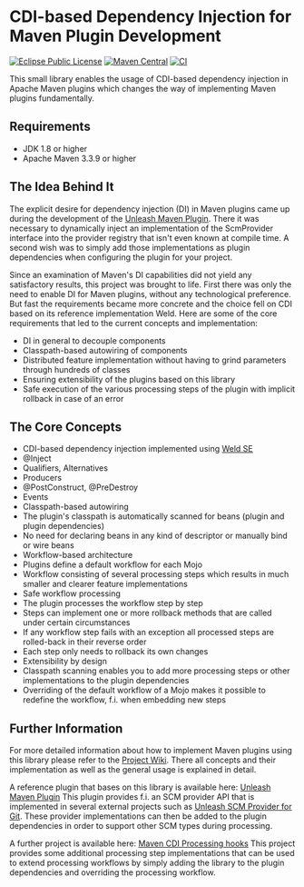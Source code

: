 CDI-based Dependency Injection for Maven Plugin Development
===========================================================
[![Eclipse Public License](https://img.shields.io/github/license/mavenplugins/maven-cdi-plugin-utils?label=License)](./LICENSE)
[![Maven Central](https://img.shields.io/maven-central/v/io.github.mavenplugins/cdi-plugin-utils.svg?label=Maven%20Central)](https://search.maven.org/artifact/io.github.mavenplugins/cdi-plugin-utils)
[![CI](https://github.com/mavenplugins/maven-cdi-plugin-utils/actions/workflows/build_and_deploy.yml/badge.svg)](https://github.com/mavenplugins/maven-cdi-plugin-utils/actions/workflows/build_and_deploy.yml)

This small library enables the usage of CDI-based dependency injection in Apache Maven plugins which changes the way of implementing Maven plugins fundamentally.


Requirements
------------
* JDK 1.8 or higher
* Apache Maven 3.3.9 or higher


The Idea Behind It
------------------
The explicit desire for dependency injection (DI) in Maven plugins came up during the development of the [Unleash Maven Plugin](https://github.com/mavenplugins/unleash-maven-plugin/). There it was necessary to dynamically inject an implementation of the ScmProvider interface into the provider registry that isn't even known at compile time. A second wish was to simply add those implementations as plugin dependencies when configuring the plugin for your project.

Since an examination of Maven's DI capabilities did not yield any satisfactory results, this project was brought to life. First there was only the need to enable DI for Maven plugins, without any technological preference. But fast the requirements became more concrete and the choice fell on CDI based on its reference implementation Weld. Here are some of the core requirements that led to the current concepts and implementation:

*   DI in general to decouple components
*   Classpath-based autowiring of components
*   Distributed feature implementation without having to grind parameters through hundreds of classes
*   Ensuring extensibility of the plugins based on this library
*   Safe execution of the various processing steps of the plugin with implicit rollback in case of an error


The Core Concepts
-----------------
*   CDI-based dependency injection implemented using [Weld SE](https://docs.jboss.org/weld/reference/latest/en-US/html/environments.html#_java_se)
   *   @Inject
   *   Qualifiers, Alternatives
   *   Producers
   *   @PostConstruct, @PreDestroy
   *   Events
*   Classpath-based autowiring
   *   The plugin's classpath is automatically scanned for beans (plugin and plugin dependencies)
   *   No need for declaring beans in any kind of descriptor or manually bind or wire beans
*   Workflow-based architecture
   *   Plugins define a default workflow for each Mojo
   *   Workflow consisting of several processing steps which results in much smaller and clearer feature implementations
*   Safe workflow processing
   *   The plugin processes the workflow step by step
   *   Steps can implement one or more rollback methods that are called under certain circumstances
   *   If any workflow step fails with an exception all processed steps are rolled-back in their reverse order
   *   Each step only needs to rollback its own changes
*   Extensibility by design
   *   Classpath scanning enables you to add more processing steps or other implementations to the plugin dependencies
   *   Overriding of the default workflow of a Mojo makes it possible to redefine the workflow, f.i. when embedding new steps
   

Further Information
-------------------
For more detailed information about how to implement Maven plugins using this library please refer to the [Project Wiki](https://github.com/mavenplugins/maven-cdi-plugin-utils/wiki). There all concepts and their implementation as well as the general usage is explained in detail.

A reference plugin that bases on this library is available here: [Unleash Maven Plugin](https://github.com/mavenplugins/unleash-maven-plugin/)
This plugin provides f.i. an SCM provider API that is implemented in several external projects such as [Unleash SCM Provider for Git](https://github.com/mavenplugins/unleash-scm-provider-git). These provider implementations can then be added to the plugin dependencies in order to support other SCM types during processing.

A further project is available here: [Maven CDI Processing hooks](https://github.com/mavenplugins/maven-cdi-plugin-hooks)
This project provides some additional processing step implementations that can be used to extend processing workflows by simply adding the library to the plugin dependencies and overriding the processing workflow.
